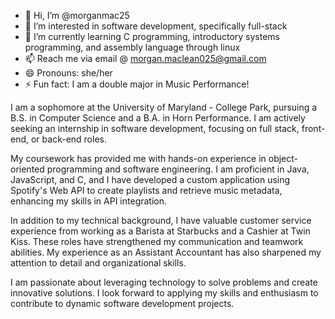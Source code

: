 - 👋 Hi, I’m @morganmac25
- 👀 I’m interested in software development, specifically full-stack
- 🌱 I’m currently learning C programming, introductory systems programming, and assembly language through linux
- 📫 Reach me via email @ morgan.maclean025@gmail.com 
- 😄 Pronouns: she/her
- ⚡ Fun fact: I am a double major in Music Performance!



I am a sophomore at the University of Maryland - College Park, pursuing a B.S. in Computer Science and a B.A. in Horn Performance. I am actively seeking an internship in software development, focusing on full stack, front-end, or back-end roles.

My coursework has provided me with hands-on experience in object-oriented programming and software engineering. I am proficient in Java, JavaScript, and C, and I have developed a custom application using Spotify's Web API to create playlists and retrieve music metadata, enhancing my skills in API integration.

In addition to my technical background, I have valuable customer service experience from working as a Barista at Starbucks and a Cashier at Twin Kiss. These roles have strengthened my communication and teamwork abilities. My experience as an Assistant Accountant has also sharpened my attention to detail and organizational skills.

I am passionate about leveraging technology to solve problems and create innovative solutions. I look forward to applying my skills and enthusiasm to contribute to dynamic software development projects.

<!---
morganmac25/morganmac25 is a ✨ special ✨ repository because its `README.md` (this file) appears on your GitHub profile.
You can click the Preview link to take a look at your changes.
--->
